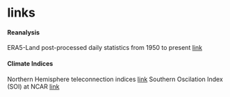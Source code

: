 # links

#### Reanalysis

ERA5-Land post-processed daily statistics from 1950 to present [link](https://cds.climate.copernicus.eu/datasets/derived-era5-land-daily-statistics?tab=overview)

#### Climate Indices

Northern Hemisphere teleconnection indices [link](https://www.cpc.ncep.noaa.gov/data/teledoc/telecontents.shtml)
Southern Oscilation Index (SOI) at NCAR [link](https://climatedataguide.ucar.edu/climate-data/southern-oscillation-indices-signal-noise-and-tahitidarwin-slp-soi)
